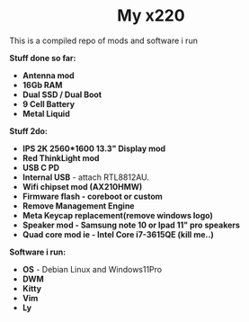 <h1 align='center'>My x220</h1>

This is a compiled repo of mods and software i run

**Stuff done so far:**
* **Antenna mod**
* **16Gb RAM**
* **Dual SSD / Dual Boot**
* **9 Cell Battery**
* **Metal Liquid**

**Stuff 2do:**
* **IPS 2K 2560*1600 13.3" Display mod**
* **Red ThinkLight mod**
* **USB C PD**
* **Internal USB** - attach RTL8812AU. 
* **Wifi chipset mod (AX210HMW)**
* **Firmware flash - coreboot or custom**
* **Remove Management Engine**
* **Meta Keycap replacement(remove windows logo)**
* **Speaker mod - Samsung note 10 or Ipad 11" pro speakers**
* **Quad core mod ie - Intel Core i7-3615QE (kill me..)**

**Software i run:**
* **OS** - Debian Linux and Windows11Pro
* **DWM**
* **Kitty**
* **Vim**
* **Ly**
